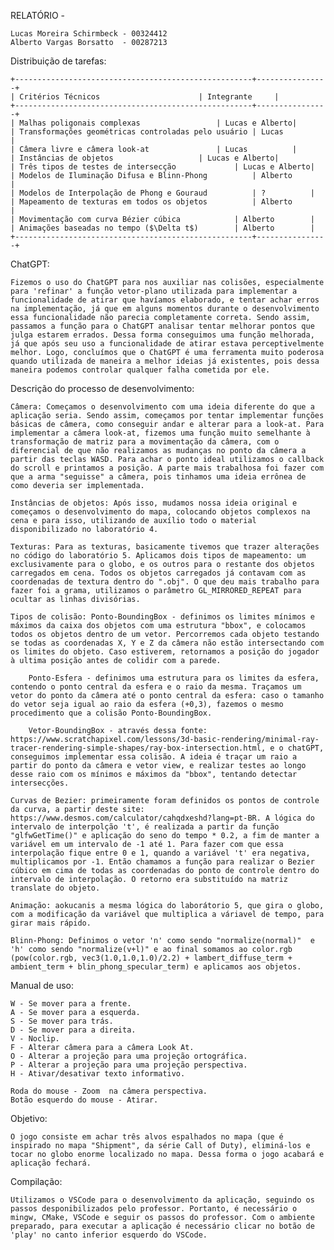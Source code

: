 RELATÓRIO - 

	Lucas Moreira Schirmbeck - 00324412
	Alberto Vargas Borsatto  - 00287213


Distribuição de tarefas:

	+-----------------------------------------------------+----------------+
	| Critérios Técnicos				      | Integrante     |
	+-----------------------------------------------------+----------------+
	| Malhas poligonais complexas 			      | Lucas e Alberto|
	| Transformações geométricas controladas pelo usuário | Lucas	       |
	| Câmera livre e câmera look-at 		      | Lucas	       |
	| Instâncias de objetos 			      | Lucas e Alberto|
	| Três tipos de testes de intersecção 		      | Lucas e Alberto|
	| Modelos de Iluminação Difusa e Blinn-Phong 	      | Alberto	       |
	| Modelos de Interpolação de Phong e Gouraud 	      | ?	       |
	| Mapeamento de texturas em todos os objetos 	      | Alberto        |
	| Movimentação com curva Bézier cúbica 		      | Alberto	       |
	| Animações baseadas no tempo ($\Delta t$)	      | Alberto        |
	+-----------------------------------------------------+----------------+


ChatGPT:
	
	Fizemos o uso do ChatGPT para nos auxiliar nas colisões, especialmente para 'refinar' a função vetor-plano utilizada para implementar a funcionalidade de atirar que havíamos elaborado, e tentar achar erros na implementação, já que em alguns momentos durante o desenvolvimento essa funcionalidade não parecia completamente correta. Sendo assim, passamos a função para o ChatGPT analisar tentar melhorar pontos que julga estarem errados. Dessa forma conseguimos uma função melhorada, já que após seu uso a funcionalidade de atirar estava perceptivelmente melhor. Logo, concluímos que o ChatGPT é uma ferramenta muito poderosa quando utilizada de maneira a melhor ideias já existentes, pois dessa maneira podemos controlar qualquer falha cometida por ele.

Descrição do processo de desenvolvimento:

	Câmera: Começamos o desenvolvimento com uma ideia diferente do que a aplicação seria. Sendo assim, começamos por tentar implementar funções básicas de câmera, como conseguir andar e alterar para a look-at. Para implementar a câmera look-at, fizemos uma função muito semelhante à transformação de matriz para a movimentação da câmera, com o diferencial de que não realizamos as mudanças no ponto da câmera a partir das teclas WASD. Para achar o ponto ideal utilizamos o callback do scroll e printamos a posição. A parte mais trabalhosa foi fazer com que a arma "seguisse" a câmera, pois tinhamos uma ideia errônea de como deveria ser implementada. 

	Instâncias de objetos: Após isso, mudamos nossa ideia original e começamos o desenvolvimento do mapa, colocando objetos complexos na cena e para isso, utilizando de auxílio todo o material disponibilizado no laboratório 4. 

	Texturas: Para as texturas, basicamente tivemos que trazer alterações no código do laboratório 5. Aplicamos dois tipos de mapeamento: um exclusivamente para o globo, e os outros para o restante dos objetos carregados em cena. Todos os objetos carregados já contavam com as coordenadas de textura dentro do ".obj". O que deu mais trabalho para fazer foi a grama, utilizamos o parâmetro GL_MIRRORED_REPEAT para ocultar as linhas divisórias.

	Tipos de colisão: Ponto-BoundingBox - definimos os limites mínimos e máximos da caixa dos objetos com uma estrutura "bbox", e colocamos todos os objetos dentro de um vetor. Percorremos cada objeto testando se todas as coordenadas X, Y e Z da câmera não estão intersectando com os limites do objeto. Caso estiverem, retornamos a posição do jogador à ultima posição antes de colidir com a parede.

		Ponto-Esfera - definimos uma estrutura para os limites da esfera, contendo o ponto central da esfera e o raio da mesma. Traçamos um vetor do ponto da câmera até o ponto central da esfera: caso o tamanho do vetor seja igual ao raio da esfera (+0,3), fazemos o mesmo procedimento que a colisão Ponto-BoundingBox.

		Vetor-BoundingBox - através dessa fonte: https://www.scratchapixel.com/lessons/3d-basic-rendering/minimal-ray-tracer-rendering-simple-shapes/ray-box-intersection.html, e o chatGPT, conseguimos implementar essa colisão. A ideia é traçar um raio a partir do ponto da câmera e vetor view, e realizar testes ao longo desse raio com os mínimos e máximos da "bbox", tentando detectar intersecções.

	Curvas de Bezier: primeiramente foram definidos os pontos de controle da curva, a partir deste site: https://www.desmos.com/calculator/cahqdxeshd?lang=pt-BR. A lógica do intervalo de interpolção 't', é realizada a partir da função "glfwGetTime()" e aplicação do seno do tempo * 0.2, a fim de manter a variável em um intervalo de -1 até 1. Para fazer com que essa interpolação fique entre 0 e 1, quando a variável 't' era negativa, multiplicamos por -1. Então chamamos a função para realizar o Bezier cúbico em cima de todas as coordenadas do ponto de controle dentro do intervalo de interpolação. O retorno era substituído na matriz translate do objeto.

	Animação: aokucanis a mesma lógica do laborátorio 5, que gira o globo, com a modificação da variável que multiplica a váriavel de tempo, para girar mais rápido.

	Blinn-Phong: Definimos o vetor 'n' como sendo "normalize(normal)"  e 'h' como sendo "normalize(v+l)" e ao final somamos ao color.rgb (pow(color.rgb, vec3(1.0,1.0,1.0)/2.2) + lambert_diffuse_term + ambient_term + blin_phong_specular_term) e aplicamos aos objetos. 

Manual de uso:

	W - Se mover para a frente.
	A - Se mover para a esquerda.
	S - Se mover para trás.
	D - Se mover para a direita.
	V - Noclip.
	F - Alterar câmera para a câmera Look At.
	O - Alterar a projeção para uma projeção ortográfica.
	P - Alterar a projeção para uma projeção perspectiva.
	H - Ativar/desativar texto informativo.

	Roda do mouse - Zoom  na câmera perspectiva.
	Botão esquerdo do mouse - Atirar.

Objetivo:

	O jogo consiste em achar três alvos espalhados no mapa (que é inspirado no mapa "Shipment", da série Call of Duty), eliminá-los e tocar no globo enorme localizado no mapa. Dessa forma o jogo acabará e aplicação fechará.

Compilação:
	
	Utilizamos o VSCode para o desenvolvimento da aplicação, seguindo os passos desponibilizados pelo professor. Portanto, é necessário o mingw, CMake, VSCode e seguir os passos do professor. Com o ambiente preparado, para executar a aplicação é necessário clicar no botão de 'play' no canto inferior esquerdo do VSCode. 
